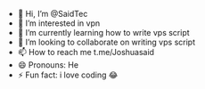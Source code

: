 - 👋 Hi, I’m @SaidTec
- 👀 I’m interested in vpn
- 🌱 I’m currently learning how to write vps script
- 💞️ I’m looking to collaborate on writing vps script 
- 📫 How to reach me t.me/Joshuasaid 
- 😄 Pronouns: He
- ⚡ Fun fact: i love coding 😂

<!---
SaidTec/SaidTec is a ✨ special ✨ repository because its `README.md` (this file) appears on your GitHub profile.
You can click the Preview link to take a look at your changes.
--->
